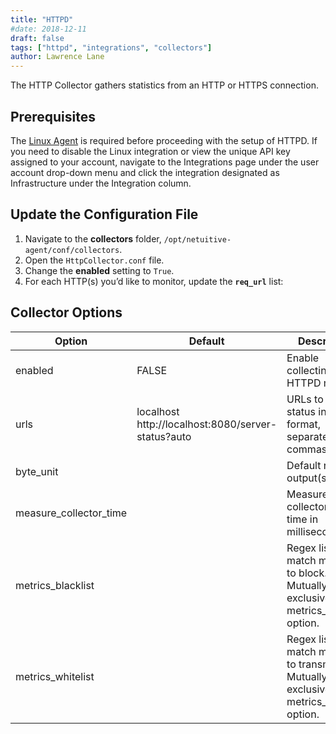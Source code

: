 ```yaml
---
title: "HTTPD"
#date: 2018-12-11
draft: false
tags: ["httpd", "integrations", "collectors"]
author: Lawrence Lane
---
```

The HTTP Collector gathers statistics from an HTTP or HTTPS connection.

## Prerequisites

The [Linux Agent][1] is required before proceeding with the setup of HTTPD. If you need to disable the Linux integration or view the unique API key assigned to your account, navigate to the Integrations page under the user account drop-down menu and click the integration designated as Infrastructure under the Integration column.

## Update the Configuration File
1. Navigate to the **collectors** folder, `/opt/netuitive-agent/conf/collectors`.
2. Open the `HttpCollector.conf` file.
3. Change the **enabled** setting to `True`.
4. For each HTTP(s) you’d like to monitor, update the **`req_url`** list:

## Collector Options

| Option                 | Default                                            | Description                                                                                |
|------------------------|----------------------------------------------------|--------------------------------------------------------------------------------------------|
| enabled                | FALSE                                              | Enable collecting HTTPD metrics.                                                           |
| urls                   | localhost http://localhost:8080/server-status?auto | URLs to server-status in auto format, separated by commas.                                 |
| byte_unit              |                                                    | Default numeric output(s).                                                                 |
| measure_collector_time |                                                    | Measure the collector’s run time in milliseconds.                                          |
| metrics_blacklist      |                                                    | Regex list to match metrics to block. Mutually exclusive with metrics_whitelist option.    |
| metrics_whitelist      |                                                    | Regex list to match metrics to transmit. Mutually exclusive with metrics_blacklist option. |


[1]: /integrations/agents/linux-agent
